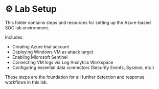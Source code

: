# ⚙️ Lab Setup

This folder contains steps and resources for setting up the Azure-based SOC lab environment.

Includes:
- Creating Azure trial account
- Deploying Windows VM as attack target
- Enabling Microsoft Sentinel
- Connecting VM logs via Log Analytics Workspace
- Configuring essential data connectors (Security Events, Sysmon, etc.)

These steps are the foundation for all further detection and response workflows in this lab.
